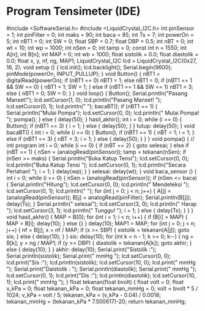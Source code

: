 # Program Tensimeter (IDE)

#include <SoftwareSerial.h>
#include <LiquidCrystal_I2C.h>
int pinSensor = 1;
int pinFilter = 0;
int maks = 90;
int baca = 85;
int Ts = 7;
int powerOn = 5;
int nBT1 = 0;
int SW = 0;
float SBP = 0.7;
float DBP = 0.5;
int nBT = 0;
int wt = 10;
int wp = 1000;
int nSen = 0;
int tamp = 0;
const int n = 1550;
int A[n];
int B[n];
int MAP = 0;
int wb = 1000;
float sistolik = 0.0;
float diastolik = 0.0;
float x, y, nf, ng, MAP1;
LiquidCrystal_I2C lcd = LiquidCrystal_I2C(0x27, 16, 2);
void setup () {
lcd.init();
lcd.backlight();
Serial.begin(9600);
pinMode(powerOn, INPUT_PULLUP);
}
void Button() {
nBT1 = digitalRead(powerOn);
if (nBT1 == 0) nBT1 = 1;
else nBT1 = 0;
if (nBT1 == 1 && SW == 0) {
nBT1 = 1;
SW = 1;
}
else if (nBT1 == 1 && SW == 1) nBT1 = 3;
else {
nBT1 = 0;
SW = 0;
}
}
void loop() {
Button();
Serial.println("Pasang Manset!");
lcd.setCursor(1, 0);
lcd.println("Pasang Manset!      ");
lcd.setCursor(0, 1);
lcd.println("                                ");
bacaBT();
if (nBT1 == 1) {
Serial.println("Mulai Pompa");
lcd.setCursor(0, 0);
lcd.println("  Mulai Pompa!    ");
pompa();
}
else {
delay(50);
}
hasil_akhir();
int i = 0;
while (i == 0) {
Button();
if (nBT1 == 3) {
i = 1;
}
else {
delay(50);
}
}
tutup:
delay(50);
}
void bacaBT() {
int i = 0;
while (i == 0) {
Button();
if (nBT1 == 1) {
nBT = 1;
i = 1;
}
else if (nBT1 == 3) {
nBT = 3;
i = 1;
}
else {
delay(50);
}
}
}
void pompa() {          // inti program
int i = 0;
while (i == 0) {
if (nBT == 2) {
goto selesai;
}
else if (nBT == 1) {
nSen = (analogRead(pinSensor));
tamp = tekanan(nSen);
if (nSen >= maks) {
Serial.println("Buka Katup Tensi");
lcd.setCursor(0, 0);
lcd.println("Buka Katup Tensi           ");
lcd.setCursor(0, 1);
lcd.println("Secara Perlahan!           ");
i = 1;
}
delay(wp);
}
}
selesai:
delay(wt);
}
void baca_sensor () {
int i = 0;
while (i == 0) {
nSen = (analogRead(pinSensor));
if (nSen <= baca) {
Serial.println("Hitung");
lcd.setCursor(0, 0);
lcd.println("   Mendeteksi              ");
lcd.setCursor(0, 1);
lcd.println("                           ");
for (int j = 0; j < n; j++) {
A[j] = (analogRead(pinSensor));
B[j] = analogRead(pinFilter);
Serial.println(B[j]);
delay(Ts);
}
Serial.println("  selesai");
lcd.setCursor(3, 0);
lcd.println("  Harap                  ");
lcd.setCursor(3, 1);
lcd.println(" Tunggu!                 ");
i = 1;
}
else {
delay(Ts);
}
}
}
void hasil_akhir() {
MAP = B[0];
for (int i = 1; i < n; i++) {
if (B[i] > MAP) {
MAP = B[i];
delay(10);
}
else {}
}
delay(10);
MAP1 = MAP;
for (int j = 0; j < n; j++) {
nf = B[j];
x = nf / MAP;
if (x >= SBP) {
sistolik = tekanan(A[j]);
goto sis;
}
else {
delay(10);
}
}
sis:
delay(10);
for (int k = n - 1; k >= 0; k--) {
ng = B[k];
y = ng / MAP1;
if (y >= DBP) {
diastolik = tekanan(A[k]);
goto akhir;
}
else {
delay(10);
}
}
akhir:
delay(10);
Serial.print("Sistolik :");
Serial.println(sistolik);
Serial.print(" mmHg ");
lcd.setCursor(0, 0);
lcd.print("Sis :");
lcd.println(sistolik);
lcd.setCursor(10, 0);
lcd.print(" mmHg ");
Serial.print("Daistolik : ");
Serial.println(diastolik);
Serial.print(" mmHg ");
lcd.setCursor(0, 1);
lcd.print("Dis :");
lcd.println(diastolik);
lcd.setCursor(10, 1);
lcd.print(" mmHg ");
}
float tekanan(float bvolt) {
float volt = 0;
float v_kPa = 0;
float tekanan_kPa = 0;
float tekanan_mmHg = 0;
volt = bvolt * 5 / 1024;
v_kPa = volt / 5;
tekanan_kPa = (v_kPa - 0.04) / 0.0018;
tekanan_mmHg = (tekanan_kPa * 7.500617)-20;
return tekanan_mmHg;
